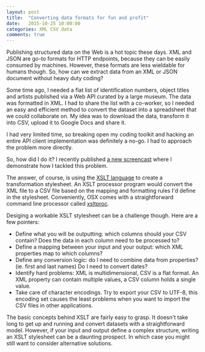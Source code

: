 ```yaml
---
layout: post
title:  "Converting data formats for fun and profit"
date:   2015-10-25 10:00:00
categories: XML CSV data
comments: true
---
```

Publishing structured data on the Web is a hot topic these days. XML and JSON are go-to formats for HTTP endpoints, because they can be easily consumed by machines. However, these formats are less wieldable for humans though. So, how can we extract data from an XML or JSON document without heavy duty coding?

Some time ago, I needed a flat list of identification numbers, object titles and artists published via a Web API curated by a large museum. The data was formatted in XML. I had to share the list with a co-worker, so I needed an easy and efficient method to convert the dataset into a spreadsheet that we could collaborate on. My idea was to download the data, transform it into CSV, upload it to Google Docs and share it.

I had very limited time, so breaking open my coding toolkit and hacking an entire API client implementation was definitely a no-go. I had to approach the problem more directly.

So, how did I do it? I recently published <a href="https://www.youtube.com/watch?v=7A_B7ryHqYk">a new screencast</a> where I demonstrate how I tackled this problem.

The answer, of course, is using the [XSLT language](https://en.wikipedia.org/wiki/XSLT) to create a transformation stylesheet. An XSLT processor program would convert the XML file to a CSV file based on the mapping and formatting rules I'd define in the stylesheet. Conveniently, OSX comes with a straightforward command line processor called [xsltproc](http://xmlsoft.org/XSLT/xsltproc2.html).

Desiging a workable XSLT stylesheet can be a challenge though. Here are a few pointers:

* Define what you will be outputting: which columns should your CSV contain? Does the data in each column need to be processed to?
* Define a mapping between your input and your output: which XML properties map to which columns?
* Define any conversion logic: do I need to combine data from properties? (ie. first and last names) Do I need to convert dates?
* Identify hard problems: XML is multidimensional, CSV is a flat format. An XML property can contain multiple values, a CSV column holds a single value.
* Take care of character encodings. Try to export your CSV to UTF-8, this encoding set causes the least problems when you want to import the CSV files in other applications.

The basic concepts behind XSLT are fairly easy to grasp. It doesn't take long to get up and running and convert datasets with a straightforward model. However, if your input and output define a complex structure, writing an XSLT stylesheet can be a daunting prospect. In which case you might still want to consider alternative solutions.



